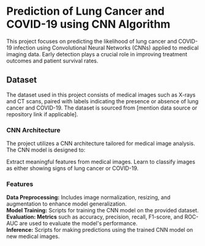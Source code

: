 # Prediction of Lung Cancer and COVID-19 using CNN Algorithm

This project focuses on predicting the likelihood of lung cancer and COVID-19 infection using Convolutional Neural Networks (CNNs) applied to medical imaging data. Early detection plays a crucial role in improving treatment outcomes and patient survival rates.

## Dataset
The dataset used in this project consists of medical images such as X-rays and CT scans, paired with labels indicating the presence or absence of lung cancer and COVID-19. The dataset is sourced from [mention data source or repository link if applicable].

### CNN Architecture
The project utilizes a CNN architecture tailored for medical image analysis. The CNN model is designed to:

Extract meaningful features from medical images.
Learn to classify images as either showing signs of lung cancer or COVID-19.
### Features
**Data Preprocessing:** Includes image normalization, resizing, and augmentation to enhance model generalization.
<br>
**Model Training:** Scripts for training the CNN model on the provided dataset.
<br>
**Evaluation: Metrics** such as accuracy, precision, recall, F1-score, and ROC-AUC are used to evaluate the model's performance.
<br>
**Inference:** Scripts for making predictions using the trained CNN model on new medical images.
